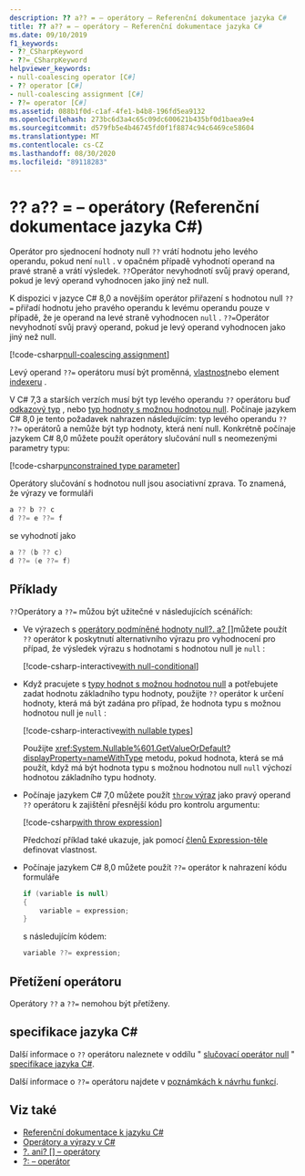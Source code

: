 ```yaml
---
description: ?? a?? = – operátory – Referenční dokumentace jazyka C#
title: ?? a?? = – operátory – Referenční dokumentace jazyka C#
ms.date: 09/10/2019
f1_keywords:
- ??_CSharpKeyword
- ??=_CSharpKeyword
helpviewer_keywords:
- null-coalescing operator [C#]
- ?? operator [C#]
- null-coalescing assignment [C#]
- ??= operator [C#]
ms.assetid: 088b1f0d-c1af-4fe1-b4b8-196fd5ea9132
ms.openlocfilehash: 273bc6d3a4c65c09dc600621b435bf0d1baea9e4
ms.sourcegitcommit: d579fb5e4b46745fd0f1f8874c94c6469ce58604
ms.translationtype: MT
ms.contentlocale: cs-CZ
ms.lasthandoff: 08/30/2020
ms.locfileid: "89118283"
---
```

# <a name="-and--operators-c-reference"></a>?? a?? = – operátory (Referenční dokumentace jazyka C#)

Operátor pro sjednocení hodnoty null `??` vrátí hodnotu jeho levého operandu, pokud není `null` . v opačném případě vyhodnotí operand na pravé straně a vrátí výsledek. `??`Operátor nevyhodnotí svůj pravý operand, pokud je levý operand vyhodnocen jako jiný než null.

K dispozici v jazyce C# 8,0 a novějším operátor přiřazení s hodnotou null `??=` přiřadí hodnotu jeho pravého operandu k levému operandu pouze v případě, že je operand na levé straně vyhodnocen `null` . `??=`Operátor nevyhodnotí svůj pravý operand, pokud je levý operand vyhodnocen jako jiný než null.

[!code-csharp[null-coalescing assignment](snippets/shared/NullCoalescingOperator.cs#Assignment)]

Levý operand `??=` operátoru musí být proměnná, [vlastnost](../../programming-guide/classes-and-structs/properties.md)nebo element [indexeru](../../programming-guide/indexers/index.md) .

V C# 7,3 a starších verzích musí být typ levého operandu `??` operátoru buď [odkazový typ](../keywords/reference-types.md) , nebo [typ hodnoty s možnou hodnotou null](../builtin-types/nullable-value-types.md). Počínaje jazykem C# 8,0 je tento požadavek nahrazen následujícím: typ levého operandu `??` `??=` operátorů a nemůže být typ hodnoty, která není null. Konkrétně počínaje jazykem C# 8,0 můžete použít operátory slučování null s neomezenými parametry typu:

[!code-csharp[unconstrained type parameter](snippets/shared/NullCoalescingOperator.cs#UnconstrainedType)]

Operátory slučování s hodnotou null jsou asociativní zprava. To znamená, že výrazy ve formuláři

```csharp
a ?? b ?? c
d ??= e ??= f
```

se vyhodnotí jako

```csharp
a ?? (b ?? c)
d ??= (e ??= f)
```

## <a name="examples"></a>Příklady

`??`Operátory a `??=` můžou být užitečné v následujících scénářích:

- Ve výrazech s [operátory podmíněné hodnoty null?. a? []](member-access-operators.md#null-conditional-operators--and-)můžete použít `??` operátor k poskytnutí alternativního výrazu pro vyhodnocení pro případ, že výsledek výrazu s hodnotami s hodnotou null je `null` :

  [!code-csharp-interactive[with null-conditional](snippets/shared/NullCoalescingOperator.cs#WithNullConditional)]

- Když pracujete s [typy hodnot s možnou hodnotou null](../builtin-types/nullable-value-types.md) a potřebujete zadat hodnotu základního typu hodnoty, použijte `??` operátor k určení hodnoty, která má být zadána pro případ, že hodnota typu s možnou hodnotou null je `null` :

  [!code-csharp-interactive[with nullable types](snippets/shared/NullCoalescingOperator.cs#WithNullableTypes)]

  Použijte <xref:System.Nullable%601.GetValueOrDefault?displayProperty=nameWithType> metodu, pokud hodnota, která se má použít, když má být hodnota typu s možnou hodnotou null `null` výchozí hodnotou základního typu hodnoty.

- Počínaje jazykem C# 7,0 můžete použít [ `throw` výraz](../keywords/throw.md#the-throw-expression) jako pravý operand `??` operátoru k zajištění přesnější kódu pro kontrolu argumentu:

  [!code-csharp[with throw expression](snippets/shared/NullCoalescingOperator.cs#WithThrowExpression)]

  Předchozí příklad také ukazuje, jak pomocí [členů Expression-těle](../../programming-guide/statements-expressions-operators/expression-bodied-members.md) definovat vlastnost.

- Počínaje jazykem C# 8,0 můžete použít `??=` operátor k nahrazení kódu formuláře

  ```csharp
  if (variable is null)
  {
      variable = expression;
  }
  ```

  s následujícím kódem:

  ```csharp
  variable ??= expression;
  ```

## <a name="operator-overloadability"></a>Přetížení operátoru

Operátory `??` a `??=` nemohou být přetíženy.

## <a name="c-language-specification"></a>specifikace jazyka C#

Další informace o `??` operátoru naleznete v oddílu " [slučovací operátor null](~/_csharplang/spec/expressions.md#the-null-coalescing-operator) " [specifikace jazyka C#](~/_csharplang/spec/introduction.md).

Další informace o `??=` operátoru najdete v [poznámkách k návrhu funkcí](~/_csharplang/proposals/csharp-8.0/null-coalescing-assignment.md).

## <a name="see-also"></a>Viz také

- [Referenční dokumentace k jazyku C#](../index.md)
- [Operátory a výrazy v C#](index.md)
- [?. ani? [] – operátory](member-access-operators.md#null-conditional-operators--and-)
- [?: – operátor](conditional-operator.md)
